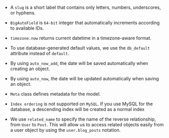- A `slug` is a short label that contains only letters,
numbers, underscores, or hyphens.

- `BigAutoField` is `64-bit` integer that automatically increments according to available IDs.

- `timezone.now` returns current datetime in a timezone-aware format.

- To use database-generated default values, we use the `db_default` attribute instead of `default`.

- By using `auto_now_add`, the date will be saved automatically when creating an object.

- By using `auto_now`, the date will be updated automatically when saving an object.

- `Meta` class defines metadata for the model.
  
- `Index ordering` is not supported on `MySQL`. If you use
MySQL for the database, a descending index will be created
as a normal index

- We use `related_name` to specify the name of the reverse relationship, from `User` to `Post`. This will allow us to access related objects easily from a user object by using the `user.blog_posts` notation.